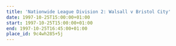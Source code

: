```yaml
---
title: 'Nationwide League Division 2: Walsall v Bristol City'
date: 1997-10-25T15:00:00+01:00
start: 1997-10-25T15:00:00+01:00
end: 1997-10-25T16:45:00+01:00
place_id: 9c4wh285+5j
---
```

